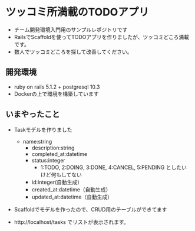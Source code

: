 # ツッコミ所満載のTODOアプリ

* チーム開発環境入門用のサンプルレポジトリです
* RailsでScaffoldを使ってTODOアプリを作りましたが、ツッコミどころ満載です。
* 数人でツッコミどころを探して改善してください。

## 開発環境
* ruby on rails 5.1.2 + postgresql 10.3
* Dockerの上で環境を構築しています

## いまやったこと
* Taskモデルを作りました
  * name:string
	* description:string
	* completed_at:datetime
	* status:integer
		* 1:TODO, 2:DOING, 3:DONE, 4:CANCEL, 5:PENDING としたいけど何もしてない
	* id:integer(自動生成）
	* created_at:datetime（自動生成）
	* updated_at:datetime（自動生成）

* Scaffoldでモデルを作ったので、CRUD用のテーブルができてます
* http://localhost/tasks でリストが表示されます。
